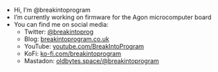 - Hi, I’m @breakintoprogram
- I’m currently working on firmware for the Agon microcomputer board
- You can find me on social media:
  - Twitter: [@breakintoprog](https://twitter.com/breakintoprog)
  - Blog: [breakintoprogram.co.uk](http://www.breakintoprogram.co.uk)
  - YouTube: [youtube.com/BreakIntoProgram](https://www.youtube.com/BreakIntoProgram)
  - KoFi: [ko-fi.com/breakintoprogram](https://ko-fi.com/breakintoprogram)
  - Mastadon: [oldbytes.space/@breakintoprogram](https://oldbytes.space/@breakintoprogram)

<!---
breakintoprogram/breakintoprogram is a ✨ special ✨ repository because its `README.md` (this file) appears on your GitHub profile.
You can click the Preview link to take a look at your changes.
--->
